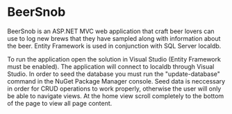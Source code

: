 # BeerSnob
BeerSnob is an ASP.NET MVC web application that craft beer lovers can use to log new brews that they have sampled
along with information about the beer.
Entity Framework is used in conjunction with SQL Server localdb.

To run the application open the solution in Visual Studio (Entity Framework must be enabled).  The application will connect to localdb through Visual Studio.  In order to seed the database you must run the "update-database" command in the NuGet Package Manager console.  Seed data is neccessary in order for CRUD operations to work properly, otherwise the user will only be able to navigate views. At the home view scroll completely to the bottom of the page to view all page content.
